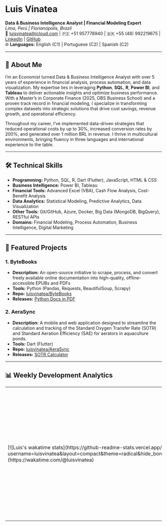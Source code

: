 # Luis Vinatea
**Data & Business Intelligence Analyst | Financial Modeling Expert**  
*Lima, Perú | Florianópolis, Brazil*  
📧 [luisvinatea@icloud.com](mailto:luisvinatea@icloud.com) | 🇵🇪 +51 957778940 | 🇧🇷 +55 (48) 992219675  | [LinkedIn](https://www.linkedin.com/in/luisvinatea/) | [GitHub](https://github.com/luisvinatea)  
🌐 **Languages:** English (C1) | Portuguese (C2) | Spanish (C2)

---

## 👋 About Me

I’m an Economist turned Data & Business Intelligence Analyst with over 5 years of experience in financial analysis, process automation, and data visualization. My expertise lies in leveraging **Python**, **SQL**, **R**, **Power BI**, and **Tableau** to deliver actionable insights and optimize business performance. With a Master’s in Corporate Finance (2025, OBS Business School) and a proven track record in financial modeling, I specialize in transforming complex datasets into strategic solutions that drive cost savings, revenue growth, and operational efficiency.

Throughout my career, I’ve implemented data-driven strategies that reduced operational costs by up to 30%, increased conversion rates by 200%, and generated over 1 million BRL in revenue. I thrive in multicultural environments, bringing fluency in three languages and international experience to the table.

---

## 🛠️ Technical Skills

- **Programming:** Python, SQL, R, Dart (Flutter), JavaScript, HTML & CSS
- **Business Intelligence:** Power BI, Tableau  
- **Financial Tools:** Advanced Excel (VBA), Cash Flow Analysis, Cost-Benefit Analysis  
- **Data Analytics:** Statistical Modeling, Predictive Analytics, Data Visualization  
- **Other Tools:** Git/GitHub, Azure, Docker, Big Data (MongoDB, BigQuery), RESTful APIs  
- **Domains:** Financial Modeling, Process Automation, Business Intelligence, Digital Marketing  

---

## 🚀 Featured Projects

### 1. ByteBooks  
- **Description:** An open-source initiative to scrape, process, and convert freely available online documentation into high-quality, offline-accessible EPUBs and PDFs  
- **Tools:** Python (Pandas, Requests, BeautifulSoup, Scrapy)    
- **Repo:** [luisvinatea/ByteBooks](https://github.com/luisvinatea/ByteBooks)
- **Releases:** [Python Docs in PDF](https://github.com/luisvinatea/ByteBooks/releases/download/v1.0.0/Python.3.13.2.Documentation.-.Python.Software.Foundation.pdf)

### 2. AeraSync  
- **Description:** A mobile and web application designed to streamline the calculation and tracking of the Standard Oxygen Transfer Rate (SOTR) and Standard Aeration Efficiency (SAE) for aerators in aquaculture ponds.  
- **Tools:** Dart (Flutter)  
- **Repo:** [luisvinatea/AeraSync](https://github.com/luisvinatea/AeraSync)
- **Releases:** [SOTR Calculator](https://luisvinatea.github.io/AeraSync/)

---

## 📊 Weekly Development Analytics

<table>
  <tr>
    <td width="55%">
      [![Luis's wakatime stats](https://github-readme-stats.vercel.app/api/wakatime?username=luisvinatea&layout=compact&theme=radical&hide_border=true&custom_title=Weekly+Coding+Activity)](https://wakatime.com/@luisvinatea)
    </td>
    <td width="45%">
<!--START_SECTION:waka-->
```text
🔥 **Top Editors & Tools**  
VS Code       █████████████████▓░░░░░░░  
Nano          ███░░░░░░░░░░░░░░░░░░░░░░  

💻 **Operating Systems**  
Linux        ██████████████░░░░░░░░░░░   
Windows      ██████░░░░░░░░░░░░░░░░░░░ 

🌐 **Language Breakdown**  
Python       █████████████░░░░░░░░░░░░  
Dart         ████░░░░░░░░░░░░░░░░░░░░░    
Bash         ██▓░░░░░░░░░░░░░░░░░░░░░░   
```
<!--END_SECTION:waka-->
